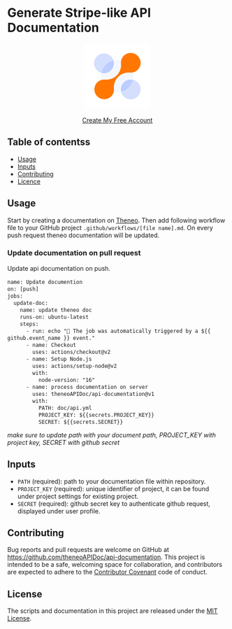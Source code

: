 # Generate Stripe-like API Documentation

<p align="center"><img src='./asset/logo.png' height='150' width='150' /></p>
<p align='center'><a href='https://theneo.io/'>Create My Free Account</a></p>

## Table of contentss

- [Usage](#usage)
- [Inputs](#inputs)
- [Contributing](#contributing)
- [Licence](#license)

## Usage

Start by creating a documentation on [Theneo](https://theneo.io). Then add following workflow file to your GitHub project `.github/workflows/[file name].md`. On every push request theneo documentation will be updated.

### Update documentation on pull request

Update api documentation on push.

```
name: Update documention
on: [push]
jobs:
  update-doc:
    name: update theneo doc
    runs-on: ubuntu-latest
    steps:
      - run: echo "🎉 The job was automatically triggered by a ${{ github.event_name }} event."
      - name: Checkout
        uses: actions/checkout@v2
      - name: Setup Node.js
        uses: actions/setup-node@v2
        with:
          node-version: "16"
      - name: process documentation on server
        uses: theneoAPIDoc/api-documentation@v1
        with:
          PATH: doc/api.yml
          PROJECT_KEY: ${{secrets.PROJECT_KEY}}
          SECRET: ${{secrets.SECRET}}

```

_make sure to update path with your document path, PROJECT_KEY with project key, SECRET with github secret_

## Inputs

- `PATH` (required): path to your documentation file within repository.
- `PROJECT_KEY` (required): unique identifier of project, it can be found under project settings for existing project.
- `SECRET` (required): github secret key to authenticate github request, displayed under user profile.

## Contributing

Bug reports and pull requests are welcome on GitHub at https://github.com/theneoAPIDoc/api-documentation. This project is intended to be a safe, welcoming space for collaboration, and contributors are expected to adhere to the [Contributor Covenant](http://contributor-covenant.org/) code of conduct.

## License

The scripts and documentation in this project are released under the [MIT License](https://github.com/theneoAPIDoc/api-documentation/blob/main/LICENSE).
